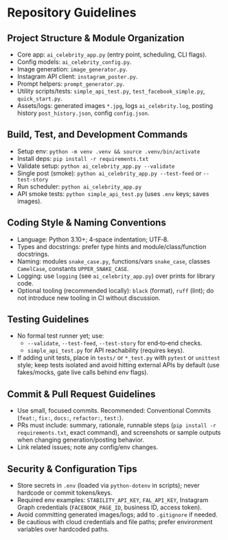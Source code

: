 # Repository Guidelines

## Project Structure & Module Organization
- Core app: `ai_celebrity_app.py` (entry point, scheduling, CLI flags).
- Config models: `ai_celebrity_config.py`.
- Image generation: `image_generator.py`.
- Instagram API client: `instagram_poster.py`.
- Prompt helpers: `prompt_generator.py`.
- Utility scripts/tests: `simple_api_test.py`, `test_facebook_simple.py`, `quick_start.py`.
- Assets/logs: generated images `*.jpg`, logs `ai_celebrity.log`, posting history `post_history.json`, config `config.json`.

## Build, Test, and Development Commands
- Setup env: `python -m venv .venv && source .venv/bin/activate`
- Install deps: `pip install -r requirements.txt`
- Validate setup: `python ai_celebrity_app.py --validate`
- Single post (smoke): `python ai_celebrity_app.py --test-feed` or `--test-story`
- Run scheduler: `python ai_celebrity_app.py`
- API smoke tests: `python simple_api_test.py` (uses `.env` keys; saves images).

## Coding Style & Naming Conventions
- Language: Python 3.10+; 4‑space indentation; UTF‑8.
- Types and docstrings: prefer type hints and module/class/function docstrings.
- Naming: modules `snake_case.py`, functions/vars `snake_case`, classes `CamelCase`, constants `UPPER_SNAKE_CASE`.
- Logging: use `logging` (see `ai_celebrity_app.py`) over prints for library code.
- Optional tooling (recommended locally): `black` (format), `ruff` (lint); do not introduce new tooling in CI without discussion.

## Testing Guidelines
- No formal test runner yet; use:
  - `--validate`, `--test-feed`, `--test-story` for end‑to‑end checks.
  - `simple_api_test.py` for API reachability (requires keys).
- If adding unit tests, place in `tests/` or `*_test.py` with `pytest` or `unittest` style; keep tests isolated and avoid hitting external APIs by default (use fakes/mocks, gate live calls behind env flags).

## Commit & Pull Request Guidelines
- Use small, focused commits. Recommended: Conventional Commits (`feat:`, `fix:`, `docs:`, `refactor:`, `test:`).
- PRs must include: summary, rationale, runnable steps (`pip install -r requirements.txt`, exact command), and screenshots or sample outputs when changing generation/posting behavior.
- Link related issues; note any config/env changes.

## Security & Configuration Tips
- Store secrets in `.env` (loaded via `python-dotenv` in scripts); never hardcode or commit tokens/keys.
- Required env examples: `STABILITY_API_KEY`, `FAL_API_KEY`, Instagram Graph credentials (`FACEBOOK_PAGE_ID`, business ID, access token).
- Avoid committing generated images/logs; add to `.gitignore` if needed.
- Be cautious with cloud credentials and file paths; prefer environment variables over hardcoded paths.

